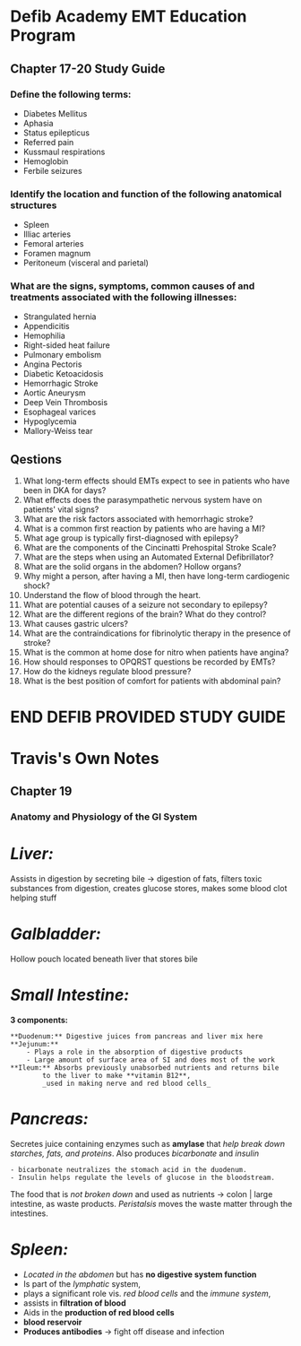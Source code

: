 # Defib Academy EMT Education Program

## Chapter 17-20 Study Guide

### Define the following terms:

 - Diabetes Mellitus 
 - Aphasia
 - Status epilepticus 
 - Referred pain 
 - Kussmaul respirations
 - Hemoglobin
 - Ferbile seizures

### Identify the location and function of the following anatomical structures

  - Spleen
  - Illiac arteries
  - Femoral arteries
  - Foramen magnum
  - Peritoneum (visceral and parietal)

### What are the signs, symptoms, common causes of and treatments associated with the following illnesses:
  
  - Strangulated hernia
  - Appendicitis
  - Hemophilia
  - Right-sided heat failure
  - Pulmonary embolism
  - Angina Pectoris
  - Diabetic Ketoacidosis
  - Hemorrhagic Stroke
  - Aortic Aneurysm
  - Deep Vein Thrombosis
  - Esophageal varices
  - Hypoglycemia
  - Mallory-Weiss tear

## Qestions

1. What long-term effects should EMTs expect to see in patients who have been in DKA for days?
2. What effects does the parasympathetic nervous system have on patients' vital signs?
3. What are the risk factors associated with hemorrhagic stroke?
4. What is a common first reaction by patients who are having a MI?
5. What age group is typically first-diagnosed with epilepsy?
6. What are the components of the Cincinatti Prehospital Stroke Scale?
7. What are the steps when using an Automated External Defibrillator?
8. What are the solid organs in the abdomen? Hollow organs?
9. Why might a person, after having a MI, then have long-term cardiogenic shock?
10. Understand the flow of blood through the heart.
11. What are potential causes of a seizure not secondary to epilepsy?
12. What are the different regions of the brain? What do they control?
13. What causes gastric ulcers?
14. What are the contraindications for fibrinolytic therapy in the presence of stroke?
15. What is the common at home dose for nitro when patients have angina?
16. How should responses to OPQRST questions be recorded by EMTs?
17. How do the kidneys regulate blood pressure?
18. What is the best position of comfort for patients with abdominal pain?


# END DEFIB PROVIDED STUDY GUIDE

# Travis's Own Notes

## Chapter 19

### Anatomy and Physiology of the GI System

__***Liver:***__
========

  Assists in digestion by secreting bile -> digestion of fats, 
  filters toxic substances from digestion, creates glucose stores,
  makes some blood clot helping stuff

___Galbladder:___
==========

  Hollow pouch located beneath liver that stores bile

***Small Intestine:***
=================

  **3 components:**

    **Duodenum:** Digestive juices from pancreas and liver mix here 
    **Jejunum:** 
        - Plays a role in the absorption of digestive products
        - Large amount of surface area of SI and does most of the work
    **Ileum:** Absorbs previously unabsorbed nutrients and returns bile 
            to the liver to make **vitamin B12**,
            _used in making nerve and red blood cells_

***Pancreas:***
===========

  Secretes juice containing enzymes such as **amylase** that _help break down starches, fats, and proteins_.
  Also produces _bicarbonate_ and _insulin_ 

    - bicarbonate neutralizes the stomach acid in the duodenum.
    - Insulin helps regulate the levels of glucose in the bloodstream.

  The food that is _not broken down_ and used as nutrients -> colon | large intestine, as waste products.
  _Peristalsis_ moves the waste matter through the intestines.

***Spleen:***
========

  - _Located in the abdomen_ but has **no digestive system function**
  - Is part of the _lymphatic_ system,
  - plays a significant role vis. _red blood cells_ and the _immune system_,
  - assists in **filtration of blood**
  - Aids in the **production of red blood cells**
  - **blood reservoir**
  - **Produces antibodies** -> fight off disease and infection

